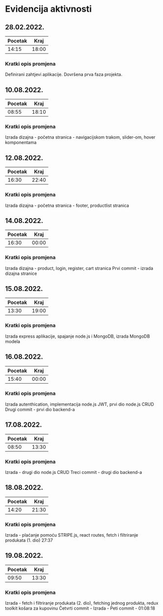 # Evidencija aktivnosti

## 28.02.2022.
Pocetak | Kraj
------- | ----
14:15   | 18:00
### Kratki opis promjena
Definirani zahtjevi aplikacije.
Dovršena prva faza projekta.


## 10.08.2022.
Pocetak | Kraj
------- | ----
08:55   | 18:10
### Kratki opis promjena
Izrada dizajna - početna stranica - navigacijskom trakom, slider-om, hover komponentama

## 12.08.2022.
Pocetak | Kraj
------- | ----
16:30   | 22:40
### Kratki opis promjena
Izrada dizajna -  početna stranica - footer, productlist stranica 

## 14.08.2022.
Pocetak | Kraj
------- | ----
16:30   | 00:00
### Kratki opis promjena
Izrada dizajna -  product, login, register, cart stranica
Prvi commit - izrada dizajna stranice

## 15.08.2022.
Pocetak | Kraj
------- | ----
13:30   | 19:00
### Kratki opis promjena
Izrada express aplikacije, spajanje node.js i MongoDB, izrada MongoDB modela 

## 16.08.2022.
Pocetak | Kraj
------- | ----
15:40   | 00:00
### Kratki opis promjena
Izrada autenthication, implementacija node.js JWT, prvi dio node.js CRUD 
Drugi commit - prvi dio backend-a

## 17.08.2022.
Pocetak | Kraj
------- | ----
08:50   | 13:30
### Kratki opis promjena
Izrada - drugi dio node.js CRUD
Treci commit - drugi dio backend-a

## 18.08.2022.
Pocetak | Kraj
------- | ----
14:20   | 21:30
### Kratki opis promjena
Izrada - plaćanje pomoću STRIPE.js,  react routes, fetch i filtriranje produkata (1. dio) 27:37 

## 19.08.2022.
Pocetak | Kraj
------- | ----
09:50   | 13:30
### Kratki opis promjena
Izrada - fetch i filtriranje produkata (2. dio), fetching jednog produkta, redux toolkit košara za kupovinu
Četvrti commit - 
Izrada - 
Peti commit - 01:08:18





